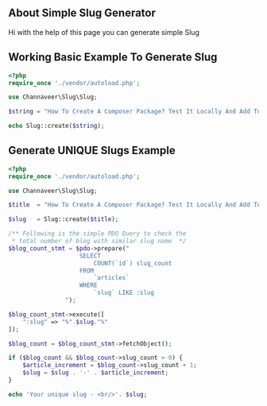 ## About Simple Slug Generator

Hi with the help of this page you can generate simple Slug

## Working Basic Example To Generate Slug

```php
<?php
require_once './vendor/autoload.php';

use Channaveer\Slug\Slug;

$string = "How To Create A Composer Package? Test It Locally And Add To Packagist Repository";

echo Slug::create($string);

```

## Generate UNIQUE Slugs Example

```php
<?php
require_once './vendor/autoload.php';

use Channaveer\Slug\Slug;

$title  = "How To Create A Composer Package? Test It Locally And Add To Packagist Repository";

$slug   = Slug::create($title);

/** Following is the simple PDO Query to check the
 * total number of blog with similar slug name  */
$blog_count_stmt = $pdo->prepare("
                    SELECT
                        COUNT(`id`) slug_count
                    FROM
                        `articles`
                    WHERE
                        `slug` LIKE :slug
                ");

$blog_count_stmt->execute([
    ":slug" => "%".$slug."%"
]);

$blog_count = $blog_count_stmt->fetchObject();

if ($blog_count && $blog_count->slug_count > 0) {
    $article_increment = $blog_count->slug_count + 1;
    $slug = $slug . '-' . $article_increment;
}

echo 'Your unique slug - <br/>'. $slug;
```
